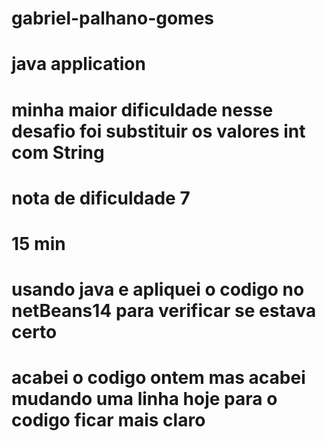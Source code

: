 # gabriel-palhano-gomes
# java application
# minha maior dificuldade nesse desafio foi substituir os valores int com String
# nota de dificuldade 7
# 15 min
# usando java e apliquei o codigo no netBeans14 para verificar se estava certo
# acabei o codigo ontem mas acabei mudando uma linha hoje para o codigo ficar mais claro
